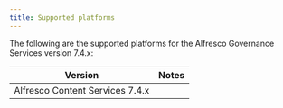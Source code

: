```yaml
---
title: Supported platforms
---
```


The following are the supported platforms for the Alfresco Governance Services version 7.4.x:

| Version | Notes |
| ------- | ----- |
| Alfresco Content Services 7.4.x |
